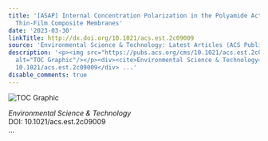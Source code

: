 ```yaml
---
title: '[ASAP] Internal Concentration Polarization in the Polyamide Active Layer of
  Thin-Film Composite Membranes'
date: '2023-03-30'
linkTitle: http://dx.doi.org/10.1021/acs.est.2c09009
source: 'Environmental Science & Technology: Latest Articles (ACS Publications)'
description: '<p><img src="https://pubs.acs.org/cms/10.1021/acs.est.2c09009/asset/images/medium/es2c09009_0007.gif"
  alt="TOC Graphic"/></p><div><cite>Environmental Science & Technology</cite></div><div>DOI:
  10.1021/acs.est.2c09009</div> ...'
disable_comments: true
---
```

<p><img src="https://pubs.acs.org/cms/10.1021/acs.est.2c09009/asset/images/medium/es2c09009_0007.gif" alt="TOC Graphic"/></p><div><cite>Environmental Science & Technology</cite></div><div>DOI: 10.1021/acs.est.2c09009</div> ...